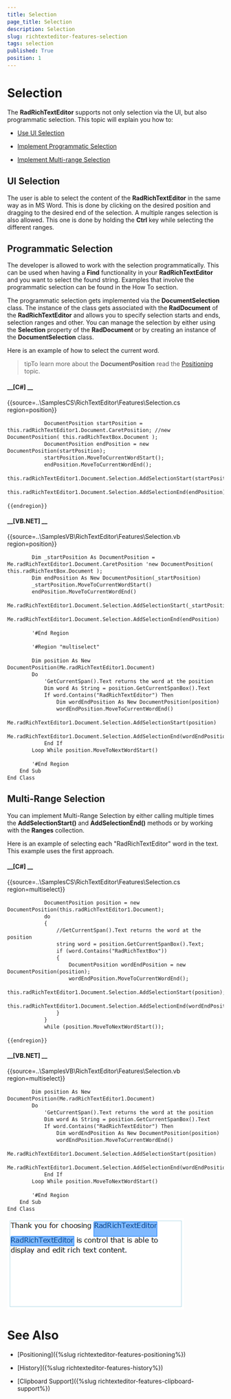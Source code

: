```yaml
---
title: Selection
page_title: Selection
description: Selection
slug: richtexteditor-features-selection
tags: selection
published: True
position: 1
---
```


# Selection



The __RadRichTextEditor__ supports not only selection via the UI, but also programmatic selection. This topic will explain you how to:
      

* [Use UI Selection](#ui-selection)

* [Implement Programmatic Selection](#programmatic-selection)

* [Implement Multi-range Selection](#multi-range-selection)

## UI Selection

The user is able to select the content of the __RadRichTextEditor__ in the same way as in MS Word. This is done by clicking on the desired 
          position and dragging to the desired end of the selection. A multiple ranges selection is also allowed. This one is done by holding the
          __Ctrl__ key while selecting the different ranges.
        

## Programmatic Selection

The developer is allowed to work with the selection programmatically. This can be used when having a __Find__ functionality in your
          __RadRichTextEditor__ and you want to select the found string. Examples that involve the programmatic selection can be found in the How To 
          section.
        

The programmatic selection gets implemented via the __DocumentSelection__ class. The instance of the class gets associated with the 
          __RadDocument__ of the __RadRichTextEditor__ and allows you to specify selection starts and ends, selection ranges and other. You can manage the selection by either using the __Selection__ property of the __RadDocument__ or by creating an instance of the __DocumentSelection__ class.
        

Here is an example of how to select the current word.

>tipTo learn more about the __DocumentPosition__ read the [Positioning](F2431250-F52E-46B3-9DC0-7247B0A46610) topic.
          

#### __[C#] __

{{source=..\SamplesCS\RichTextEditor\Features\Selection.cs region=position}}
	            
	            DocumentPosition startPosition = this.radRichTextEditor1.Document.CaretPosition; //new DocumentPosition( this.radRichTextBox.Document );
	            DocumentPosition endPosition = new DocumentPosition(startPosition);
	            startPosition.MoveToCurrentWordStart();
	            endPosition.MoveToCurrentWordEnd();
	            this.radRichTextEditor1.Document.Selection.AddSelectionStart(startPosition);
	            this.radRichTextEditor1.Document.Selection.AddSelectionEnd(endPosition);
	            
	{{endregion}}



#### __[VB.NET] __

{{source=..\SamplesVB\RichTextEditor\Features\Selection.vb region=position}}
	
	
	        Dim _startPosition As DocumentPosition = Me.radRichTextEditor1.Document.CaretPosition 'new DocumentPosition( this.radRichTextBox.Document );
	        Dim endPosition As New DocumentPosition(_startPosition)
	        _startPosition.MoveToCurrentWordStart()
	        endPosition.MoveToCurrentWordEnd()
	        Me.radRichTextEditor1.Document.Selection.AddSelectionStart(_startPosition)
	        Me.radRichTextEditor1.Document.Selection.AddSelectionEnd(endPosition)
	
	        '#End Region
	
	        '#Region "multiselect"
	
	        Dim position As New DocumentPosition(Me.radRichTextEditor1.Document)
	        Do
	            'GetCurrentSpan().Text returns the word at the position
	            Dim word As String = position.GetCurrentSpanBox().Text
	            If word.Contains("RadRichTextEditor") Then
	                Dim wordEndPosition As New DocumentPosition(position)
	                wordEndPosition.MoveToCurrentWordEnd()
	                Me.radRichTextEditor1.Document.Selection.AddSelectionStart(position)
	                Me.radRichTextEditor1.Document.Selection.AddSelectionEnd(wordEndPosition)
	            End If
	        Loop While position.MoveToNextWordStart()
	
	        '#End Region
	    End Sub
	End Class



## Multi-Range Selection

You can implement Multi-Range Selection by either calling multiple times the __AddSelectionStart()__ and 
          __AddSelectionEnd()__ methods or by working with the __Ranges__ collection.
        

Here is an example of selecting each "RadRichTextEditor" word in the text. This example uses the first approach.

#### __[C#] __

{{source=..\SamplesCS\RichTextEditor\Features\Selection.cs region=multiselect}}
	                
	            DocumentPosition position = new DocumentPosition(this.radRichTextEditor1.Document);
	            do
	            {
	                //GetCurrentSpan().Text returns the word at the position
	                string word = position.GetCurrentSpanBox().Text;
	                if (word.Contains("RadRichTextBox"))
	                {
	                    DocumentPosition wordEndPosition = new DocumentPosition(position);
	                    wordEndPosition.MoveToCurrentWordEnd();
	                    this.radRichTextEditor1.Document.Selection.AddSelectionStart(position);
	                    this.radRichTextEditor1.Document.Selection.AddSelectionEnd(wordEndPosition);
	                }
	            }
	            while (position.MoveToNextWordStart());
	
	{{endregion}}



#### __[VB.NET] __

{{source=..\SamplesVB\RichTextEditor\Features\Selection.vb region=multiselect}}
	
	        Dim position As New DocumentPosition(Me.radRichTextEditor1.Document)
	        Do
	            'GetCurrentSpan().Text returns the word at the position
	            Dim word As String = position.GetCurrentSpanBox().Text
	            If word.Contains("RadRichTextEditor") Then
	                Dim wordEndPosition As New DocumentPosition(position)
	                wordEndPosition.MoveToCurrentWordEnd()
	                Me.radRichTextEditor1.Document.Selection.AddSelectionStart(position)
	                Me.radRichTextEditor1.Document.Selection.AddSelectionEnd(wordEndPosition)
	            End If
	        Loop While position.MoveToNextWordStart()
	
	        '#End Region
	    End Sub
	End Class

![richtexteditor-features-selection 001](images/richtexteditor-features-selection001.png)

# See Also

 * [Positioning]({%slug richtexteditor-features-positioning%})

 * [History]({%slug richtexteditor-features-history%})

 * [Clipboard Support]({%slug richtexteditor-features-clipboard-support%})
